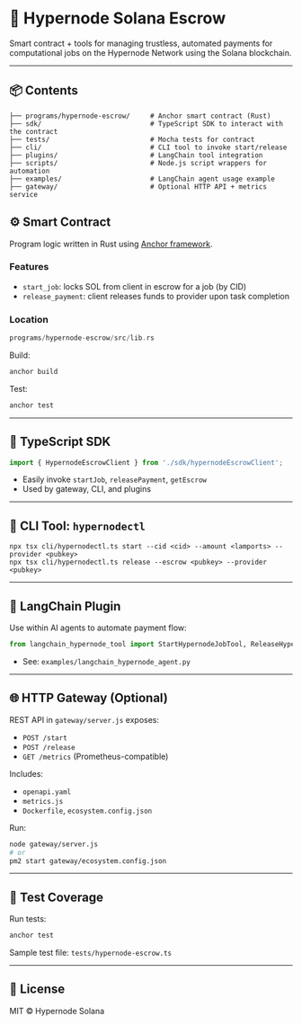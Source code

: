 # 🧾 Hypernode Solana Escrow

Smart contract + tools for managing trustless, automated payments for computational jobs on the Hypernode Network using the Solana blockchain.

---

## 📦 Contents

```
├── programs/hypernode-escrow/     # Anchor smart contract (Rust)
├── sdk/                           # TypeScript SDK to interact with the contract
├── tests/                         # Mocha tests for contract
├── cli/                           # CLI tool to invoke start/release
├── plugins/                       # LangChain tool integration
├── scripts/                       # Node.js script wrappers for automation
├── examples/                      # LangChain agent usage example
├── gateway/                       # Optional HTTP API + metrics service
```

## ⚙️ Smart Contract

Program logic written in Rust using [Anchor framework](https://book.anchor-lang.com/).

### Features
- `start_job`: locks SOL from client in escrow for a job (by CID)
- `release_payment`: client releases funds to provider upon task completion

### Location
```rust
programs/hypernode-escrow/src/lib.rs
```

Build:
```bash
anchor build
```

Test:
```bash
anchor test
```

---

## 🧪 TypeScript SDK

```ts
import { HypernodeEscrowClient } from './sdk/hypernodeEscrowClient';
```
- Easily invoke `startJob`, `releasePayment`, `getEscrow`
- Used by gateway, CLI, and plugins

---

## 🔧 CLI Tool: `hypernodectl`

```
npx tsx cli/hypernodectl.ts start --cid <cid> --amount <lamports> --provider <pubkey>
npx tsx cli/hypernodectl.ts release --escrow <pubkey> --provider <pubkey>
```

---

## 🤖 LangChain Plugin

Use within AI agents to automate payment flow:
```py
from langchain_hypernode_tool import StartHypernodeJobTool, ReleaseHypernodePaymentTool
```
- See: `examples/langchain_hypernode_agent.py`

---

## 🌐 HTTP Gateway (Optional)

REST API in `gateway/server.js` exposes:
- `POST /start`
- `POST /release`
- `GET /metrics` (Prometheus-compatible)

Includes:
- `openapi.yaml`
- `metrics.js`
- `Dockerfile`, `ecosystem.config.json`

Run:
```bash
node gateway/server.js
# or
pm2 start gateway/ecosystem.config.json
```

---

## 🧪 Test Coverage

Run tests:
```bash
anchor test
```

Sample test file: `tests/hypernode-escrow.ts`

---

## 🪪 License
MIT © Hypernode Solana
